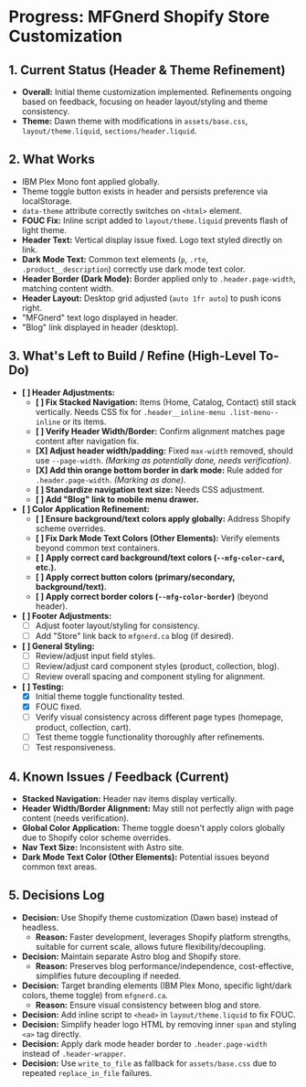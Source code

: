 # Progress: MFGnerd Shopify Store Customization

## 1. Current Status (Header & Theme Refinement)

*   **Overall:** Initial theme customization implemented. Refinements ongoing based on feedback, focusing on header layout/styling and theme consistency.
*   **Theme:** Dawn theme with modifications in `assets/base.css`, `layout/theme.liquid`, `sections/header.liquid`.

## 2. What Works

*   IBM Plex Mono font applied globally.
*   Theme toggle button exists in header and persists preference via localStorage.
*   `data-theme` attribute correctly switches on `<html>` element.
*   **FOUC Fix:** Inline script added to `layout/theme.liquid` prevents flash of light theme.
*   **Header Text:** Vertical display issue fixed. Logo text styled directly on link.
*   **Dark Mode Text:** Common text elements (`p`, `.rte`, `.product__description`) correctly use dark mode text color.
*   **Header Border (Dark Mode):** Border applied only to `.header.page-width`, matching content width.
*   **Header Layout:** Desktop grid adjusted (`auto 1fr auto`) to push icons right.
*   "MFGnerd" text logo displayed in header.
*   "Blog" link displayed in header (desktop).

## 3. What's Left to Build / Refine (High-Level To-Do)

*   **[ ] Header Adjustments:**
    *   **[ ] Fix Stacked Navigation:** Items (Home, Catalog, Contact) still stack vertically. Needs CSS fix for `.header__inline-menu .list-menu--inline` or its items.
    *   **[ ] Verify Header Width/Border:** Confirm alignment matches page content after navigation fix.
    *   **[X] Adjust header width/padding:** Fixed `max-width` removed, should use `--page-width`. *(Marking as potentially done, needs verification)*.
    *   **[X] Add thin orange bottom border in dark mode:** Rule added for `.header.page-width`. *(Marking as done)*.
    *   **[ ] Standardize navigation text size:** Needs CSS adjustment.
    *   **[ ] Add "Blog" link to mobile menu drawer.**
*   **[ ] Color Application Refinement:**
    *   **[ ] Ensure background/text colors apply globally:** Address Shopify scheme overrides.
    *   **[ ] Fix Dark Mode Text Colors (Other Elements):** Verify elements beyond common text containers.
    *   **[ ] Apply correct card background/text colors (`--mfg-color-card`, etc.).**
    *   **[ ] Apply correct button colors (primary/secondary, background/text).**
    *   **[ ] Apply correct border colors (`--mfg-color-border`)** (beyond header).
*   **[ ] Footer Adjustments:**
    *   [ ] Adjust footer layout/styling for consistency.
    *   [ ] Add "Store" link back to `mfgnerd.ca` blog (if desired).
*   **[ ] General Styling:**
    *   [ ] Review/adjust input field styles.
    *   [ ] Review/adjust card component styles (product, collection, blog).
    *   [ ] Review overall spacing and component styling for alignment.
*   **[ ] Testing:**
    *   [X] Initial theme toggle functionality tested.
    *   [X] FOUC fixed.
    *   [ ] Verify visual consistency across different page types (homepage, product, collection, cart).
    *   [ ] Test theme toggle functionality thoroughly after refinements.
    *   [ ] Test responsiveness.

## 4. Known Issues / Feedback (Current)

*   **Stacked Navigation:** Header nav items display vertically.
*   **Header Width/Border Alignment:** May still not perfectly align with page content (needs verification).
*   **Global Color Application:** Theme toggle doesn't apply colors globally due to Shopify color scheme overrides.
*   **Nav Text Size:** Inconsistent with Astro site.
*   **Dark Mode Text Color (Other Elements):** Potential issues beyond common text areas.

## 5. Decisions Log

*   **Decision:** Use Shopify theme customization (Dawn base) instead of headless.
    *   **Reason:** Faster development, leverages Shopify platform strengths, suitable for current scale, allows future flexibility/decoupling.
*   **Decision:** Maintain separate Astro blog and Shopify store.
    *   **Reason:** Preserves blog performance/independence, cost-effective, simplifies future decoupling if needed.
*   **Decision:** Target branding elements (IBM Plex Mono, specific light/dark colors, theme toggle) from `mfgnerd.ca`.
    *   **Reason:** Ensure visual consistency between blog and store.
*   **Decision:** Add inline script to `<head>` in `layout/theme.liquid` to fix FOUC.
*   **Decision:** Simplify header logo HTML by removing inner `span` and styling `<a>` tag directly.
*   **Decision:** Apply dark mode header border to `.header.page-width` instead of `.header-wrapper`.
*   **Decision:** Use `write_to_file` as fallback for `assets/base.css` due to repeated `replace_in_file` failures.
